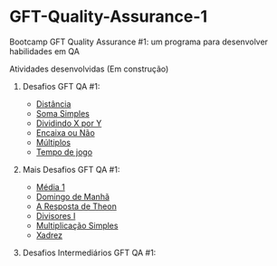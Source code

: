 # GFT-Quality-Assurance-1
Bootcamp GFT Quality Assurance #1: um programa para desenvolver habilidades em QA

Atividades desenvolvidas  (Em construção)

1. Desafios GFT QA #1:

    - [Distância](/Desafios-GFT-QA-%231)
    - [Soma Simples](/Desafios-GFT-QA-%231)
    - [Dividindo X por Y](/Desafios-GFT-QA-%231)
    - [Encaixa ou Não](/Desafios-GFT-QA-%231)
    - [Múltiplos](/Desafios-GFT-QA-%231)
    - [Tempo de jogo](/Desafios-GFT-QA-%231)

2. Mais Desafios GFT QA #1:

    - [Média 1](/MaisDesafios-GFT-QA-%231)
    - [Domingo de Manhã](/MaisDesafios-GFT-QA-%231)
    - [A Resposta de Theon](/MaisDesafios-GFT-QA-%231)
    - [Divisores I](/MaisDesafios-GFT-QA-%231)
    - [Multiplicação Simples](/MaisDesafios-GFT-QA-%231)
    - [Xadrez](/MaisDesafios-GFT-QA-%231)

3. Desafios Intermediários GFT QA #1: 